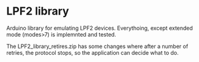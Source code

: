 LPF2 library
============

Arduino library for emulating LPF2 devices. Everythoing, except extended mode (modes>7) is implemnted and tested.

The LPF2_library_retires.zip has some changes where after a number of retries, the protocol stops, so the application can decide what to do.
